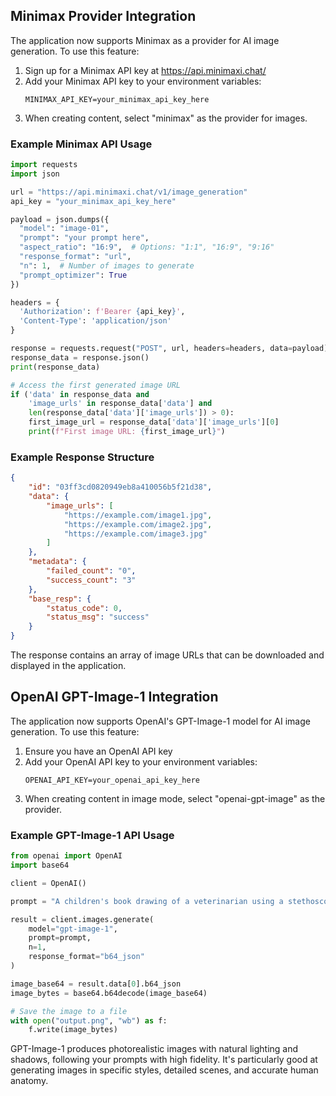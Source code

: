 ## Minimax Provider Integration

The application now supports Minimax as a provider for AI image generation. To use this feature:

1. Sign up for a Minimax API key at https://api.minimaxi.chat/
2. Add your Minimax API key to your environment variables:
   ```
   MINIMAX_API_KEY=your_minimax_api_key_here
   ```
3. When creating content, select "minimax" as the provider for images.

### Example Minimax API Usage

```python
import requests
import json

url = "https://api.minimaxi.chat/v1/image_generation"
api_key = "your_minimax_api_key_here"

payload = json.dumps({
  "model": "image-01", 
  "prompt": "your prompt here",
  "aspect_ratio": "16:9",  # Options: "1:1", "16:9", "9:16"
  "response_format": "url",
  "n": 1,  # Number of images to generate
  "prompt_optimizer": True
})

headers = {
  'Authorization': f'Bearer {api_key}',
  'Content-Type': 'application/json'
}

response = requests.request("POST", url, headers=headers, data=payload)
response_data = response.json()
print(response_data)

# Access the first generated image URL
if ('data' in response_data and 
    'image_urls' in response_data['data'] and 
    len(response_data['data']['image_urls']) > 0):
    first_image_url = response_data['data']['image_urls'][0]
    print(f"First image URL: {first_image_url}")
```

### Example Response Structure

```json
{
    "id": "03ff3cd0820949eb8a410056b5f21d38",
    "data": {
        "image_urls": [
            "https://example.com/image1.jpg",
            "https://example.com/image2.jpg",
            "https://example.com/image3.jpg"
        ]
    },
    "metadata": {
        "failed_count": "0",
        "success_count": "3"
    },
    "base_resp": {
        "status_code": 0,
        "status_msg": "success"
    }
}
```

The response contains an array of image URLs that can be downloaded and displayed in the application.

## OpenAI GPT-Image-1 Integration

The application now supports OpenAI's GPT-Image-1 model for AI image generation. To use this feature:

1. Ensure you have an OpenAI API key
2. Add your OpenAI API key to your environment variables:
   ```
   OPENAI_API_KEY=your_openai_api_key_here
   ```
3. When creating content in image mode, select "openai-gpt-image" as the provider.

### Example GPT-Image-1 API Usage

```python
from openai import OpenAI
import base64

client = OpenAI()

prompt = "A children's book drawing of a veterinarian using a stethoscope to listen to the heartbeat of a baby otter."

result = client.images.generate(
    model="gpt-image-1",
    prompt=prompt,
    n=1,
    response_format="b64_json"
)

image_base64 = result.data[0].b64_json
image_bytes = base64.b64decode(image_base64)

# Save the image to a file
with open("output.png", "wb") as f:
    f.write(image_bytes)
```

GPT-Image-1 produces photorealistic images with natural lighting and shadows, following your prompts with high fidelity. It's particularly good at generating images in specific styles, detailed scenes, and accurate human anatomy. 